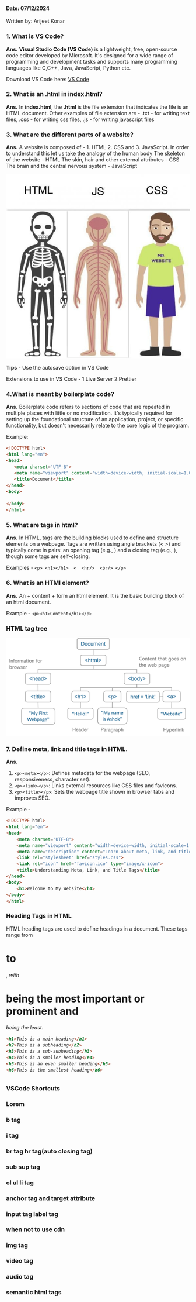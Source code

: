 #### Date: 07/12/2024

Written by: Arijeet Konar

### 1. What is VS Code?
**Ans.** **Visual Studio Code (VS Code)** is a lightweight, free, open-source code editor developed by Microsoft. It's designed for a wide range of programming and development tasks and supports many programming languages like C,C++, Java, JavaScript, Python etc.

Download VS Code here:
[VS Code](https://code.visualstudio.com/)

### 2. What is an .html in index.html?
**Ans.** In **index.html**, the **.html** is the file extension that indicates the file is an HTML document.
    Other examples of file extension are -
    .txt - for writing text files,
    .css - for writing css files,
    .js - for writing javascript files

### 3. What are the different parts of a website?
**Ans.** A website is composed of -
    1. HTML
    2. CSS and
    3. JavaScript.
    In order to understand this let us take the analogy of the human body
        The skeleton of the website - HTML
        The skin, hair and other external attributes - CSS
        The brain and the central nervous system - JavaScript

![WebSite Analogy](webAnalogy.jpg)

**Tips** - Use the autosave option in VS Code

Extensions to use in VS Code -  1.Live Server  2.Prettier

### 4.What is meant by boilerplate code?
**Ans.** Boilerplate code refers to sections of code that are repeated in multiple places with little or no modification. It's typically required for setting up the foundational structure of an application, project, or specific functionality, but doesn't necessarily relate to the core logic of the program.

Example:
 ```html
<!DOCTYPE html>
<html lang="en">
<head>
    <meta charset="UTF-8">
    <meta name="viewport" content="width=device-width, initial-scale=1.0">
    <title>Document</title>
</head>
<body>

</body>
</html>
```
 ### 5. What are tags in html?
 **Ans.** In HTML, tags are the building blocks used to define and structure elements on a webpage. Tags are written using angle brackets (< >) and typically come in pairs: an opening tag (e.g., <tagname>) and a closing tag (e.g., </tagname>), though some tags are self-closing.

 Examples - `<p> <h1></h1>  <  <hr/>  <br/> </p>`

### 6. What is an HTMl element?
**Ans.** An <openingTag> + content + </closingTag> form an html element. It is the basic building block of an html document.

Example - `<p><h1>Content</h1></p>`

### HTML tag tree
![HTML Document Tree](htmlTagTree.png)

### 7. Define meta, link and title tags in HTML.
**Ans.**
 1. `<p><meta></p>`: Defines metadata for the webpage (SEO, responsiveness, character set).
 2. `<p><link></p>`: Links external resources like CSS files and favicons.
 3. `<p><title></p>`: Sets the webpage title shown in browser tabs and improves SEO.

Example -

```html
<!DOCTYPE html>
<html lang="en">
<head>
    <meta charset="UTF-8">
    <meta name="viewport" content="width=device-width, initial-scale=1.0">
    <meta name="description" content="Learn about meta, link, and title tags in HTML.">
    <link rel="stylesheet" href="styles.css">
    <link rel="icon" href="favicon.ico" type="image/x-icon">
    <title>Understanding Meta, Link, and Title Tags</title>
</head>
<body>
    <h1>Welcome to My Website</h1>
</body>
</html>
```

### Heading Tags in HTML
HTML heading tags are used to define headings in a document. These tags range from <h1> to <h6>, with <h1> being the most important or prominent and <h6> being the least.

```html
<h1>This is a main heading</h1>
<h2>This is a subheading</h2>
<h3>This is a sub-subheading</h3>
<h4>This is a smaller heading</h4>
<h5>This is an even smaller heading</h5>
<h6>This is the smallest heading</h6>
```
### VSCode Shortcuts
### Lorem
### b tag
### i tag
### br tag hr tag(auto closing  tag)
### sub sup tag
### ol ul li tag
### anchor tag and target attribute
### input tag label tag
### when not to use cdn
### img tag
### video tag
### audio tag
### semantic html tags
### 









